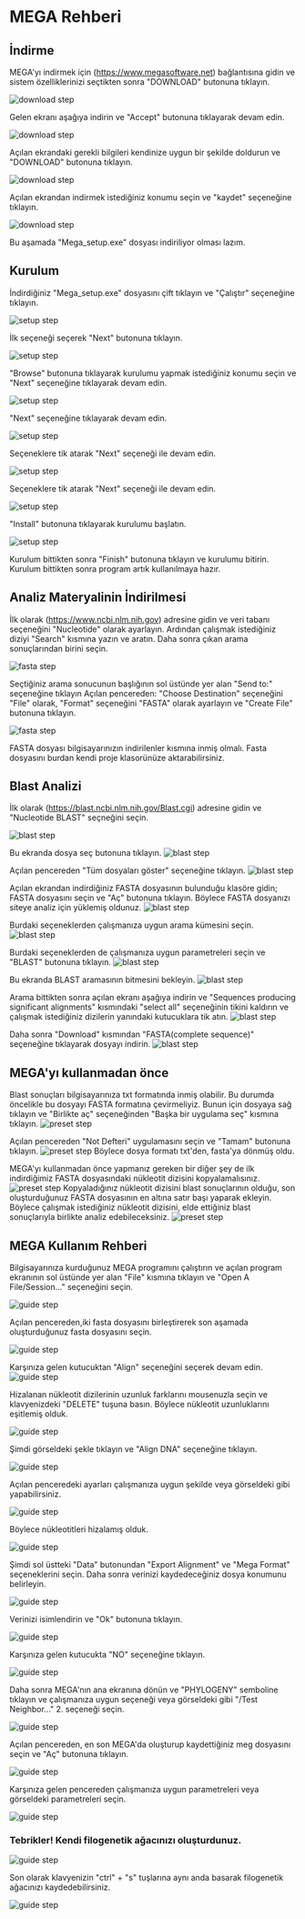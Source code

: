 # MEGA Rehberi
## İndirme
MEGA'yı indirmek için (https://www.megasoftware.net) bağlantısına gidin ve sistem özelliklerinizi seçtikten sonra "DOWNLOAD" butonuna tıklayın.

![download step](images/mega_download1.png)

Gelen ekranı aşağıya indirin ve "Accept" butonuna tıklayarak devam edin.

![download step](images/mega_download2.png)

Açılan ekrandaki gerekli bilgileri kendinize uygun bir şekilde doldurun ve "DOWNLOAD" butonuna tıklayın.

![download step](images/mega_download3.png)

Açılan ekrandan indirmek istediğiniz konumu seçin ve "kaydet" seçeneğine tıklayın.

![download step](images/mega_download4.png)

Bu aşamada "Mega_setup.exe" dosyası indiriliyor olması lazım.

## Kurulum

İndirdiğiniz "Mega_setup.exe" dosyasını çift tıklayın ve "Çalıştır" seçeneğine tıklayın.

![setup step](images/mega_setup1.png)


İlk seçeneği seçerek "Next" butonuna tıklayın. 

![setup step](images/mega_setup2.png)


"Browse" butonuna tıklayarak kurulumu yapmak istediğiniz konumu seçin ve "Next" seçeneğine tıklayarak devam edin.

![setup step](images/mega_setup3.png)


"Next" seçeneğine tıklayarak devam edin.

![setup step](images/mega_setup4.png)

Seçeneklere tik atarak "Next" seçeneği ile devam edin.

![setup step](images/mega_setup5.png)

Seçeneklere tik atarak "Next" seçeneği ile devam edin.

![setup step](images/mega_setup6.png)

"Install" butonuna tıklayarak kurulumu başlatın.

![setup step](images/mega_setup7.png)

Kurulum bittikten sonra "Finish" butonuna tıklayın ve kurulumu bitirin. Kurulum bittikten sonra program artık kullanılmaya hazır.

## Analiz Materyalinin İndirilmesi

İlk olarak (https://www.ncbi.nlm.nih.gov) adresine gidin ve veri tabanı seçeneğini "Nucleotide" olarak ayarlayın. Ardından çalışmak istediğiniz diziyi "Search" kısmına yazın ve aratın. Daha sonra çıkan arama sonuçlarından birini seçin.

![fasta step](images/mega_fasta1.png)

Seçtiğiniz arama sonucunun başlığının sol üstünde yer alan "Send to:" seçeneğine tıklayın
Açılan pencereden: 
"Choose Destination" seçeneğini "File" olarak,
"Format" seçeneğini "FASTA" olarak ayarlayın ve "Create File" butonuna tıklayın.

![fasta step](images/mega_fasta2.png)

FASTA dosyası bilgisayarınızın indirilenler kısmına inmiş olmalı. Fasta dosyasını burdan kendi proje klasorünüze aktarabilirsiniz.

## Blast Analizi

İlk olarak (https://blast.ncbi.nlm.nih.gov/Blast.cgi) adresine gidin ve "Nucleotide BLAST" seçneğini seçin.

![blast step](images/mega_blast1.png)

Bu ekranda dosya seç butonuna tıklayın.
![blast step](images/mega_blast2.png)

Açılan pencereden "Tüm dosyaları göster" seçeneğine tıklayın.
![blast step](images/mega_blast3.png)

Açılan ekrandan indirdiğiniz FASTA dosyasının bulunduğu klasöre gidin; FASTA dosyasını seçin ve "Aç" butonuna tıklayın.
Böylece FASTA dosyanızı siteye analiz için yüklemiş oldunuz.
![blast step](images/mega_blast4.png)

Burdaki seçeneklerden çalışmanıza uygun arama kümesini seçin.
![blast step](images/mega_blast5.png)

Burdaki seçeneklerden de çalışmanıza uygun parametreleri seçin ve "BLAST" butonuna tıklayın.
![blast step](images/mega_blast6.png)

Bu ekranda BLAST aramasının bitmesini bekleyin.
![blast step](images/mega_blast7.png)

Arama bittikten sonra açılan ekranı aşağıya indirin ve "Sequences producing significant alignments" kısmındaki "select all" seçeneğinin tikini kaldırın ve çalışmak istediğiniz dizilerin yanındaki kutucuklara tik atın.
![blast step](images/mega_blast8.png)

Daha sonra "Download" kısmından "FASTA(complete sequence)" seçeneğine tıklayarak dosyayı indirin.
![blast step](images/mega_blast9.png)

## MEGA'yı kullanmadan önce

Blast sonuçları bilgisayarınıza txt formatında inmiş olabilir. Bu durumda öncelikle bu dosyayı FASTA formatına çevirmeliyiz. Bunun için dosyaya sağ tıklayın ve "Birlikte aç" seçeneğinden "Başka bir uygulama seç" kısmına tıklayın.
![preset step](images/mega_preset1.png)

Açılan pencereden "Not Defteri" uygulamasını seçin ve "Tamam" butonuna tıklayın.
![preset step](images/mega_preset2.png)
Böylece dosya formatı txt'den, fasta'ya dönmüş oldu.



MEGA'yı kullanmadan önce yapmanız gereken bir diğer şey de ilk indirdiğimiz FASTA dosyasındaki nükleotit dizisini kopyalamalısınız.
![preset step](images/mega_preset4.png)
Kopyaladığınız nükleotit dizisini blast sonuçlarının olduğu, son oluşturduğunuz FASTA dosyasının en altına satır başı yaparak ekleyin.
Böylece çalışmak istediğiniz nükleotit dizisini, elde ettiğiniz blast sonuçlarıyla birlikte analiz edebileceksiniz.
![preset step](images/mega_preset3.png)

## MEGA Kullanım Rehberi

Bilgisayarınıza kurduğunuz MEGA programını çalıştırın ve açılan program ekranının sol üstünde yer alan "File" kısmına tıklayın ve "Open A File/Session..." seçeneğini seçin.

![guide step](images/mega_guide1.png)

Açılan pencereden,iki fasta dosyasını birleştirerek son aşamada oluşturduğunuz fasta dosyasını seçin.

![guide step](images/mega_guide2.png)

Karşınıza gelen kutucuktan "Align" seçeneğini seçerek devam edin.
![guide step](images/mega_guide3.png)

Hizalanan nükleotit dizilerinin uzunluk farklarını mousenuzla seçin ve klavyenizdeki "DELETE" tuşuna basın.
Böylece nükleotit uzunluklarını eşitlemiş olduk.

![guide step](images/mega_guide4.png)

Şimdi görseldeki şekle tıklayın ve "Align DNA" seçeneğine tıklayın.

![guide step](images/mega_guide5.png)

Açılan penceredeki ayarları çalışmanıza uygun şekilde veya görseldeki gibi yapabilirsiniz.

![guide step](images/mega_guide6.png)

Böylece nükleotitleri hizalamış olduk.

![guide step](images/mega_guide7.png)

Şimdi sol üstteki "Data" butonundan "Export Alignment" ve "Mega Format" seçeneklerini seçin. Daha sonra verinizi kaydedeceğiniz dosya konumunu belirleyin.

![guide step](images/mega_guide8.png)

Verinizi isimlendirin ve "Ok" butonuna tıklayın.

![guide step](images/mega_guide9.png)

Karşınıza gelen kutucukta "NO" seçeneğine tıklayın.

![guide step](images/mega_guide10.png)

Daha sonra MEGA'nın ana ekranına dönün ve "PHYLOGENY" semboline tıklayın ve çalışmanıza uygun seçeneği veya görseldeki gibi "/Test Neighbor..." 2. seçeneği seçin.

![guide step](images/mega_guide11.png)

Açılan pencereden, en son MEGA'da oluşturup kaydettiğiniz meg dosyasını seçin ve "Aç" butonuna tıklayın.

![guide step](images/mega_guide12.png)

Karşınıza gelen pencereden çalışmanıza uygun parametreleri veya görseldeki parametreleri seçin.

![guide step](images/mega_guide13.png)

### Tebrikler! Kendi filogenetik ağacınızı oluşturdunuz.

![guide step](images/mega_guide14.png)

Son olarak klavyenizin "ctrl" + "s" tuşlarına aynı anda basarak filogenetik ağacınızı kaydedebilirsiniz.

![guide step](images/mega_guide15.png)
